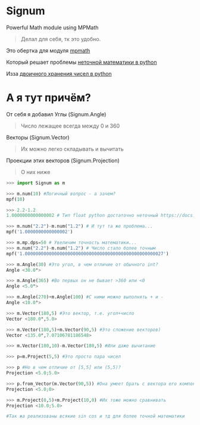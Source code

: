 # Signum
 Powerful Math module using MPMath
>Делал для себя, тк это удобно.

Это обертка для модуля [mpmath](https://mpmath.org/doc/1.2.0/basics.html)

Который решает проблемы [неточной математики в python](https://stackoverflow.com/questions/10403434/floating-point-in-python-gives-a-wrong-answer)

Изза [двоичного хранения чисел в python](https://docs.python.org/3/tutorial/floatingpoint.html)

# А я тут причём?
От себя я добавил Углы (Signum.Angle)
>Число лежащее всегда между 0 и 360

Векторы (Signum.Vector)
>Их можно легко складывать и вычитать

Проекции этих векторов (Signum.Projection)
>О них ниже

```python
>>> import Signum as m

>>> m.num(10) #Логичный вопрос - а зачем?
mpf(10)

>>> 2.2-1.2
1.0000000000000002 # Тип float python достаточно неточный https://docs.python.org/3/tutorial/floatingpoint.html

>>> m.num("2.2")-m.num("1.2") # И тут та же проблема...
mpf('1.0000000000000002')

>>> m.mp.dps=50 # Увеличим точность математики...
>>> m.num("2.2")-m.num("1.2") # Число стало более точным
mpf('1.0000000000000000000000000000000000000000000000000027')

>>> m.Angle(30) #Это угол, в чем отличие от обычного int?
Angle <30.0°>

>>> m.Angle(365) #Во первых он не бывает >360 или <0
Angle <5.0°>

>>> m.Angle(270)+m.Angle(100) #С ними можно выполнять + и -
Angle <10.0°>

>>> m.Vector(180,5) #Это вектор, т.е. угол+число
Vector <180.0°,5.0>

>>> m.Vector(180,5)+m.Vector(90,5) #Это сложение векторов)
Vector <135.0°,7.07106781186548>

>>> m.Vector(180,10)-m.Vector(180,5) #Или даже вычитание

>>> p=m.Project(5,5) #Это просто пара чисел

>>> p #Но в чем отличие от [5,5] или (5,5)?
Projection <5.0;5.0>

>>> p.from_Vector(m.Vector(90,5)) #Она умеет брать с вектора его компоненты x y
Projection <5.0;0>

>>> m.Project(0,5)+m.Project(10,0) #Их тоже можно сравнивать
Projection <10.0;5.0>

#Так жа реализованы всякие sin cos и тд для более точной математики
```
